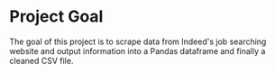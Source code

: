 # Project Goal
The goal of this project is to scrape data from Indeed's job searching website and output information into a Pandas dataframe and finally a cleaned CSV file.
